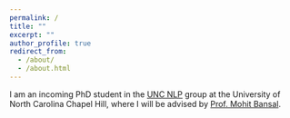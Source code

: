 ```yaml
---
permalink: /
title: ""
excerpt: ""
author_profile: true
redirect_from: 
  - /about/
  - /about.html
---
```


I am an incoming PhD student in the [UNC NLP](https://nlp.unc.cs.edu) group at the University of North Carolina Chapel Hill, where I will be advised by [Prof. Mohit Bansal](http://www.cs.unc.edu/~mbansal/).  
